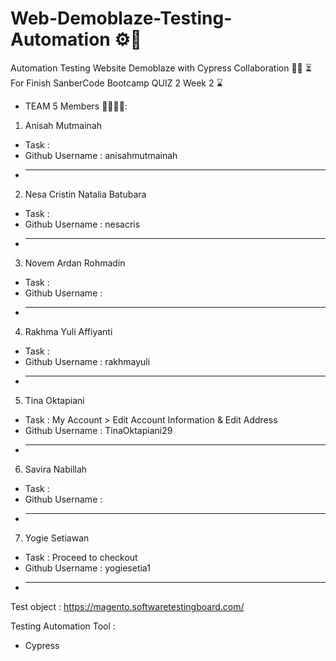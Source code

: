 # Web-Demoblaze-Testing-Automation ⚙️🔧
Automation Testing Website Demoblaze with Cypress Collaboration 🤝🤝
⏳ For Finish SanberCode Bootcamp QUIZ 2 Week 2 ⌛️

- TEAM 5 Members 👨‍💻👩‍💻:
1. Anisah Mutmainah
- Task :
- Github Username : anisahmutmainah
- ______________________________
2. Nesa Cristin Natalia Batubara
- Task :
- Github Username : nesacris
- ______________________________
3. Novem Ardan Rohmadin
- Task :
- Github Username :
- ______________________________
4. Rakhma Yuli Affiyanti
- Task :
- Github Username : rakhmayuli
- ______________________________
5. Tina Oktapiani
- Task : My Account > Edit Account Information & Edit Address
- Github Username : TinaOktapiani29
- ______________________________
6. Savira Nabillah
- Task :
- Github Username :
- ______________________________
7. Yogie Setiawan
- Task : Proceed to checkout
- Github Username : yogiesetia1
- ______________________________

Test object : 
https://magento.softwaretestingboard.com/

Testing Automation Tool :
- Cypress
